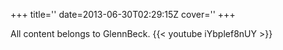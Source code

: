 +++
title=''
date=2013-06-30T02:29:15Z
cover=''
+++

All content belongs to GlennBeck.
{{< youtube iYbplef8nUY >}}
